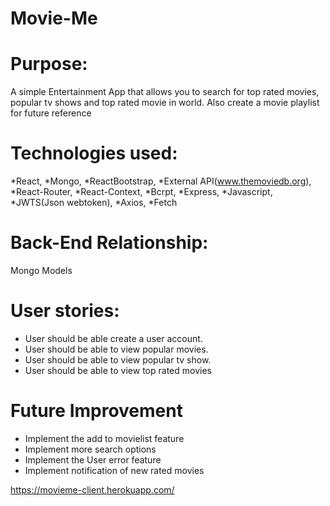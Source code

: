 # Movie-Me
#

# Purpose:
A simple Entertainment App that allows you to search for top rated movies, popular tv shows and top rated movie in world. Also create a movie playlist for future reference

# Technologies used:
*React, 
*Mongo,
*ReactBootstrap, 
*External API(www.themoviedb.org),
*React-Router,
*React-Context,
*Bcrpt,
*Express,
*Javascript,
*JWTS(Json webtoken),
*Axios,
*Fetch


# Back-End Relationship:
Mongo Models

# User stories:
* User should be able create a user account.
* User should be able to view popular movies.
* User should be able to view  popular tv show.
* User should be able to view  top rated movies


# Future Improvement
* Implement the add to movielist feature
* Implement more search options
* Implement the User error feature
* Implement notification of new rated movies

https://movieme-client.herokuapp.com/
